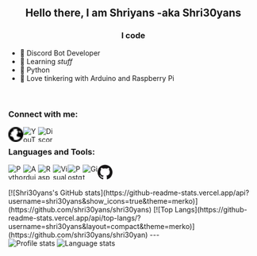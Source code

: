 <h2 align="center">Hello there, I am Shriyans -aka Shri30yans</h1>
<h3 align="center">I code</h2>

- 👾 Discord Bot Developer
- 📖 Learning *stuff*
- 🐍 Python
- 🤖 Love tinkering with Arduino and Raspberry Pi

<br>

### Connect with me:

[<img align="left" alt="shri30yans.github.io"  width="30px" height="30px" src="https://raw.githubusercontent.com/iconic/open-iconic/master/svg/globe.svg" />][website]
[<img align="left" alt="YouTube"  width="30px" height="30px" src="https://cdn.worldvectorlogo.com/logos/youtube-3.svg" />][youtube]
[<img align="left" alt="Discord Server"  width="30px" height="30px" src="https://cdn.worldvectorlogo.com/logos/discord.svg" />][discord]

<br>

### Languages and Tools:

[<img align="left" alt="Python" width="30px" height="30px" src="https://cdn.worldvectorlogo.com/logos/python-5.svg" />](https://www.python.org/)
[<img align="left" alt="Arduino" width="30px" height="30px" src="https://cdn.worldvectorlogo.com/logos/arduino-1.svg"/>](https://www.arduino.cc/)
[<img align="left" alt="Raspberry Pi" width="30px" height="30px" src="https://cdn.worldvectorlogo.com/logos/raspberry-pi.svg" />](https://www.raspberrypi.org/)
[<img align="left" alt="Visual Studio Code" width="30px" height="30px" src="https://cdn.worldvectorlogo.com/logos/visual-studio-code-1.svg"/>](https://code.visualstudio.com/)
[<img align="left" alt="Postgres SQL" width="30px" height="30px" src="https://cdn.worldvectorlogo.com/logos/postgresql.svg" width="500" height="500"/>](https://www.postgresql.org/)
[<img align="left" alt="Git" width="30px" height="30px" src="https://www.vectorlogo.zone/logos/git-scm/git-scm-icon.svg" width="500" height="500"/>](https://git-scm.com/)
[<img align="left" alt="GitHub" width="30px" height="30px" src="https://raw.githubusercontent.com/github/explore/78df643247d429f6cc873026c0622819ad797942/topics/github/github.png"/>](https://github.com/)   
<br>   

<comment>
[![Shri30yans's GitHub stats](https://github-readme-stats.vercel.app/api?username=shri30yans&show_icons=true&theme=merko)](https://github.com/shri30yans/shri30yans)
[![Top Langs](https://github-readme-stats.vercel.app/api/top-langs/?username=shri30yans&layout=compact&theme=merko)](https://github.com/shri30yans/shri30yan)
</comment>
---
<div>
  <img alt="Profile stats" src="https://github-readme-stats.vercel.app/api?username=shri30yans&show_icons=true&theme=merko&layout=compact&hide_border=true"/>
  <img alt="Language stats" src="https://github-readme-stats.vercel.app/api/top-langs/?username=shri30yans&layout=compact&theme=merko&hide_border=true"/>
</div>

[website]: https://shri30yans.github.io/
[youtube]: https://www.youtube.com/c/Shri30yansGaming
[discord]: https://discord.gg/3ugSfQMAxu


